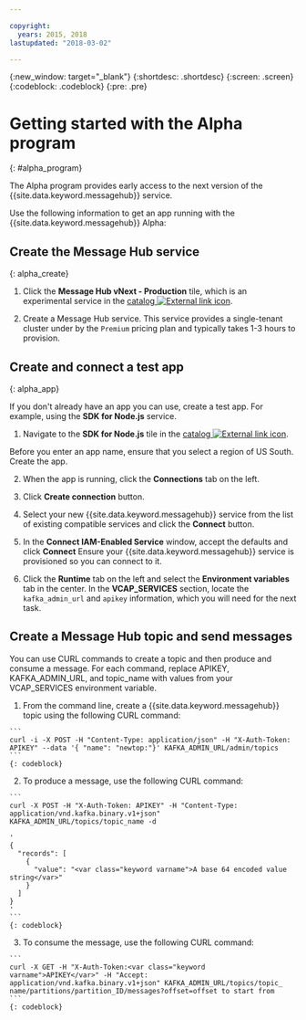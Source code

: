 ```yaml
---

copyright:
  years: 2015, 2018
lastupdated: "2018-03-02"

---
```


{:new_window: target="_blank"}
{:shortdesc: .shortdesc}
{:screen: .screen}
{:codeblock: .codeblock}
{:pre: .pre}


# Getting started with the Alpha program
{: #alpha_program}

The Alpha program provides early access to the next version of the {{site.data.keyword.messagehub}} service. 

Use the following information to get an app running with the {{site.data.keyword.messagehub}} Alpha:


## Create the Message Hub service
{: alpha_create}


  1. Click the **Message Hub vNext - Production** tile, which is an experimental service in the 
[catalog ![External link icon](../../icons/launch-glyph.svg "External link icon")](https://console.stage1.bluemix.net/catalog/labs/?search=vnext).</li>

  2. Create a Message Hub service. This service provides a single-tenant cluster under by the ```Premium``` pricing plan and typically takes 1-3 hours to provision.
 


## Create and connect a test app
{: alpha_app}

If you don't already have an app you can use, create a test app. For example, using the **SDK for Node.js** service. 

  1. Navigate to the **SDK for Node.js** tile in the [catalog ![External link icon](../../icons/launch-glyph.svg "External link icon")](https://console.stage1.bluemix.net/catalog/starters/sdk-for-nodejs).
   
  Before you enter an app name, ensure that you select a region of US South. Create the app.

  2. When the app is running, click the **Connections** tab on the left.

  3. Click **Create connection** button.

  4. Select your new {{site.data.keyword.messagehub}} service from the list of existing compatible services and click the **Connect** button.

  5. In the **Connect IAM-Enabled Service** window, accept the defaults and click **Connect**
     Ensure your {{site.data.keyword.messagehub}} service is provisioned so you can connect to it.

  6. Click the **Runtime** tab on the left and select the **Environment variables** tab in the center. In the **VCAP_SERVICES** section, locate the ```kafka_admin_url``` and ```apikey``` information, which you will need for the next task.

## Create a Message Hub topic and send messages

You can use CURL commands to create a topic and then produce and consume a message. For each command, replace APIKEY, KAFKA_ADMIN_URL, and topic_name with values from your VCAP_SERVICES environment variable.

  1. From the command line, create a {{site.data.keyword.messagehub}} topic using the following CURL command:
  
    ```
    curl -i -X POST -H "Content-Type: application/json" -H "X-Auth-Token: APIKEY" --data '{ "name": "newtop:"}' KAFKA_ADMIN_URL/admin/topics
    ```
    {: codeblock}

  2. To produce a message, use the following CURL command:

    ```
    curl -X POST -H "X-Auth-Token: APIKEY" -H "Content-Type: application/vnd.kafka.binary.v1+json" KAFKA_ADMIN_URL/topics/topic_name -d 

    '
    {
      "records": [
        {
          "value": "<var class="keyword varname">A base 64 encoded value string</var>"
        }
      ]
    }
    '
    ```
    {: codeblock}

  3. To consume the message, use the following CURL command: 

    ```
    curl -X GET -H "X-Auth-Token:<var class="keyword varname">APIKEY</var>" -H "Accept: application/vnd.kafka.binary.v1+json" KAFKA_ADMIN_URL/topics/topic_ name/partitions/partition_ID/messages?offset=offset to start from
    ```
    {: codeblock}





